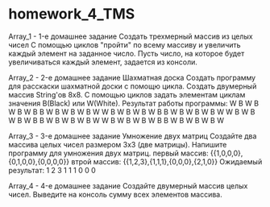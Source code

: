 # homework_4_TMS
 Array_1 - 1-е домашнее задание
 Создать трехмерный массив из целых чисел  С помощью циклов "пройти" по всему массиву и увеличить каждый элемент на заданное число.  Пусть число, на которое будет увеличиваться каждый элемент, задается из консоли.    
 
 Array_2 - 2-е домашнее задание
 Шахматная доска  Создать программу для расскаски шахматной доски с помощю цикла.  Создать двумерный массив String'ов 8х8.   С помощью циклов задать элементам циклам значения B(Black) или W(White).  Результат работы программы:   W  B  W  B  W  B  W  B    B  W  B  W  B  W  B  W    W  B  W  B  W  B  W  B    B  W  B  W  B  W  B  W    W  B  W  B  W  B  W  B    B  W  B  W  B  W  B  W    W  B  W  B  W  B  W  B    B  W  B  W  B  W  B  W      

 Array_3 - 3-е домашнее задание
 Умножение двух матриц  Создайте два массива целых чисел размером 3х3 (две матрицы).  Напишите программу для умножения двух матриц.  первый массив: {{1,0,0,0},{0,1,0,0},{0,0,0,0}}  втрой массив: {{1,2,3},{1,1,1},{0,0,0},{2,1,0}}  Ожидаемый результат:  1  2  3   1  1  1   0  0  0   
 
 Array_4 - 4-е домашнее задание
 Создайте двумерный массив целых чисел.  Выведите на консоль сумму всех элементов массива.    
